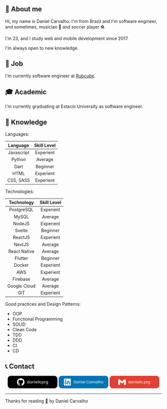 <h2>📖 About me</h2>

Hi, my name is Daniel Carvalho. I'm from Brazil and I'm software engineer, and sometimes, musician 🎵 and soccer player ⚽.

I'm 23, and I study web and mobile development since 2017.

I'm always open to new knowledge.

<h2>💼 Job</h2>

I'm currently software engineer at [Rubcube](https://www.rubcube.com/).

<h2>🎓 Academic</h2>
I'm currently graduating at Estacio University as software engineer.

<h2>🧠 Knowledge</h2>

Languages:

| Language     | Skill Level |
| :----------: | :---------: |
| Javascript   | Experient   |
| Python       | Average     |
| Dart         | Beginner    |
| HTML         | Experient   | 
| CSS, SASS    | Experient   |

Technologies:

| Technology   | Skill Level |
| :----------: | :---------: |
| PostgreSQL   | Experient   |
| MySQL        | Average     |
| NodeJS       | Experient   |
| Svelte       | Beginner    |
| ReactJS      | Experient   |
| NextJS       | Average     |
| React Native | Average     |
| Flutter      | Beginner    |
| Docker       | Experient   |
| AWS          | Experient   |
| Firebase     | Average     |
| Google Cloud | Average     |
| GIT          | Experient   |

Good practices and Design Patterns:

- OOP
- Functional Programming
- SOLID
- Clean Code
- TDD
- DDD
- CI
- CD


<h2>📞 Contact</h2>
<p align="center">
    <a href="https://github.com/daniellcprg"><img src="Github.png" alt="GitHub"/></a>
    <a href="https://www.linkedin.com/in/daniellcprg"><img src="Linkedin.png" alt="Linkedin"/></a>
    <a href="mailto:daniellc.prg@gmail.com"><img src="Email.png" alt="Email"/></a>
</p>

------------
Thanks for reading 🧡 by Daniel Carvalho

